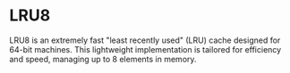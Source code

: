 # LRU8
LRU8 is an extremely fast "least recently used" (LRU) cache designed for 64-bit machines. This lightweight implementation is tailored for efficiency and speed, managing up to 8 elements in memory.
